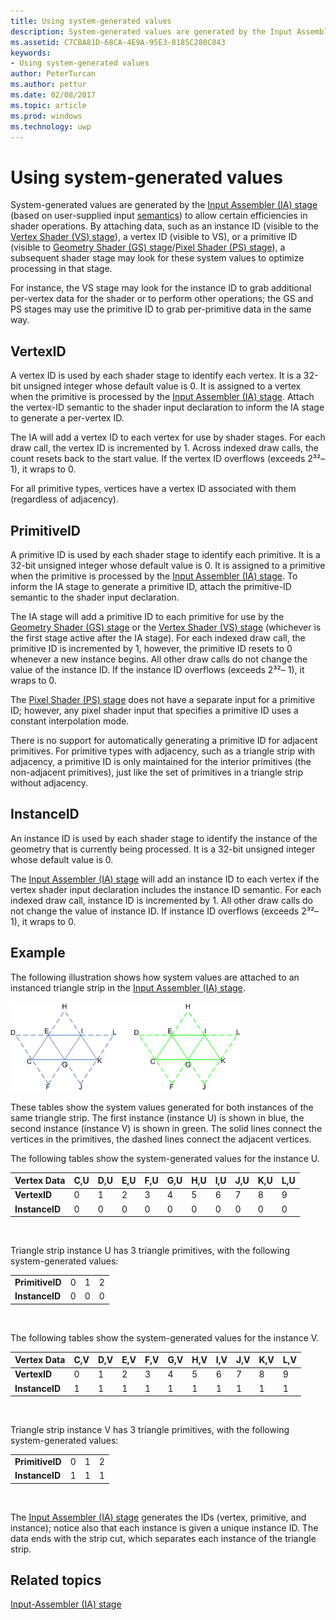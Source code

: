 ```yaml
---
title: Using system-generated values
description: System-generated values are generated by the Input Assembler (IA) stage (based on user-supplied input semantics) to allow certain efficiencies in shader operations.
ms.assetid: C7CBA81D-68CA-4E9A-95E3-8185C280C843
keywords:
- Using system-generated values
author: PeterTurcan
ms.author: pettur
ms.date: 02/08/2017
ms.topic: article
ms.prod: windows
ms.technology: uwp
---
```


# <span id="direct3dconcepts.using_system-generated_values"></span>Using system-generated values


System-generated values are generated by the [Input Assembler (IA) stage](input-assembler-stage--ia-.md) (based on user-supplied input [semantics](https://msdn.microsoft.com/library/windows/desktop/bb509647)) to allow certain efficiencies in shader operations. By attaching data, such as an instance ID (visible to the [Vertex Shader (VS) stage](vertex-shader-stage--vs-.md)), a vertex ID (visible to VS), or a primitive ID (visible to [Geometry Shader (GS) stage](geometry-shader-stage--gs-.md)/[Pixel Shader (PS) stage](pixel-shader-stage--ps-.md)), a subsequent shader stage may look for these system values to optimize processing in that stage.

For instance, the VS stage may look for the instance ID to grab additional per-vertex data for the shader or to perform other operations; the GS and PS stages may use the primitive ID to grab per-primitive data in the same way.

## <span id="VertexID"></span><span id="vertexid"></span><span id="VERTEXID"></span>VertexID


A vertex ID is used by each shader stage to identify each vertex. It is a 32-bit unsigned integer whose default value is 0. It is assigned to a vertex when the primitive is processed by the [Input Assembler (IA) stage](input-assembler-stage--ia-.md). Attach the vertex-ID semantic to the shader input declaration to inform the IA stage to generate a per-vertex ID.

The IA will add a vertex ID to each vertex for use by shader stages. For each draw call, the vertex ID is incremented by 1. Across indexed draw calls, the count resets back to the start value. If the vertex ID overflows (exceeds 2³²– 1), it wraps to 0.

For all primitive types, vertices have a vertex ID associated with them (regardless of adjacency).

## <span id="PrimitiveID"></span><span id="primitiveid"></span><span id="PRIMITIVEID"></span>PrimitiveID


A primitive ID is used by each shader stage to identify each primitive. It is a 32-bit unsigned integer whose default value is 0. It is assigned to a primitive when the primitive is processed by the [Input Assembler (IA) stage](input-assembler-stage--ia-.md). To inform the IA stage to generate a primitive ID, attach the primitive-ID semantic to the shader input declaration.

The IA stage will add a primitive ID to each primitive for use by the [Geometry Shader (GS) stage](geometry-shader-stage--gs-.md) or the [Vertex Shader (VS) stage](vertex-shader-stage--vs-.md) (whichever is the first stage active after the IA stage). For each indexed draw call, the primitive ID is incremented by 1, however, the primitive ID resets to 0 whenever a new instance begins. All other draw calls do not change the value of the instance ID. If the instance ID overflows (exceeds 2³²– 1), it wraps to 0.

The [Pixel Shader (PS) stage](pixel-shader-stage--ps-.md) does not have a separate input for a primitive ID; however, any pixel shader input that specifies a primitive ID uses a constant interpolation mode.

There is no support for automatically generating a primitive ID for adjacent primitives. For primitive types with adjacency, such as a triangle strip with adjacency, a primitive ID is only maintained for the interior primitives (the non-adjacent primitives), just like the set of primitives in a triangle strip without adjacency.

## <span id="InstanceID"></span><span id="instanceid"></span><span id="INSTANCEID"></span>InstanceID


An instance ID is used by each shader stage to identify the instance of the geometry that is currently being processed. It is a 32-bit unsigned integer whose default value is 0.

The [Input Assembler (IA) stage](input-assembler-stage--ia-.md) will add an instance ID to each vertex if the vertex shader input declaration includes the instance ID semantic. For each indexed draw call, instance ID is incremented by 1. All other draw calls do not change the value of instance ID. If instance ID overflows (exceeds 2³²– 1), it wraps to 0.

## <span id="Example"></span><span id="example"></span><span id="EXAMPLE"></span>Example


The following illustration shows how system values are attached to an instanced triangle strip in the [Input Assembler (IA) stage](input-assembler-stage--ia-.md).

![illustration of system values for an instanced triangle strip](images/d3d10-ia-example.png)

These tables show the system values generated for both instances of the same triangle strip. The first instance (instance U) is shown in blue, the second instance (instance V) is shown in green. The solid lines connect the vertices in the primitives, the dashed lines connect the adjacent vertices.

The following tables show the system-generated values for the instance U.

| Vertex Data    | C,U | D,U | E,U | F,U | G,U | H,U | I,U | J,U | K,U | L,U |
|----------------|-----|-----|-----|-----|-----|-----|-----|-----|-----|-----|
| **VertexID**   | 0   | 1   | 2   | 3   | 4   | 5   | 6   | 7   | 8   | 9   |
| **InstanceID** | 0   | 0   | 0   | 0   | 0   | 0   | 0   | 0   | 0   | 0   |

 

Triangle strip instance U has 3 triangle primitives, with the following system-generated values:

|                 |     |     |     |
|-----------------|-----|-----|-----|
| **PrimitiveID** | 0   | 1   | 2   |
| **InstanceID**  | 0   | 0   | 0   |

 

The following tables show the system-generated values for the instance V.

| Vertex Data    | C,V | D,V | E,V | F,V | G,V | H,V | I,V | J,V | K,V | L,V |
|----------------|-----|-----|-----|-----|-----|-----|-----|-----|-----|-----|
| **VertexID**   | 0   | 1   | 2   | 3   | 4   | 5   | 6   | 7   | 8   | 9   |
| **InstanceID** | 1   | 1   | 1   | 1   | 1   | 1   | 1   | 1   | 1   | 1   |

 

Triangle strip instance V has 3 triangle primitives, with the following system-generated values:

|                 |     |     |     |
|-----------------|-----|-----|-----|
| **PrimitiveID** | 0   | 1   | 2   |
| **InstanceID**  | 1   | 1   | 1   |

 

The [Input Assembler (IA) stage](input-assembler-stage--ia-.md) generates the IDs (vertex, primitive, and instance); notice also that each instance is given a unique instance ID. The data ends with the strip cut, which separates each instance of the triangle strip.

## <span id="related-topics"></span>Related topics


[Input-Assembler (IA) stage](input-assembler-stage--ia-.md)

 

 




